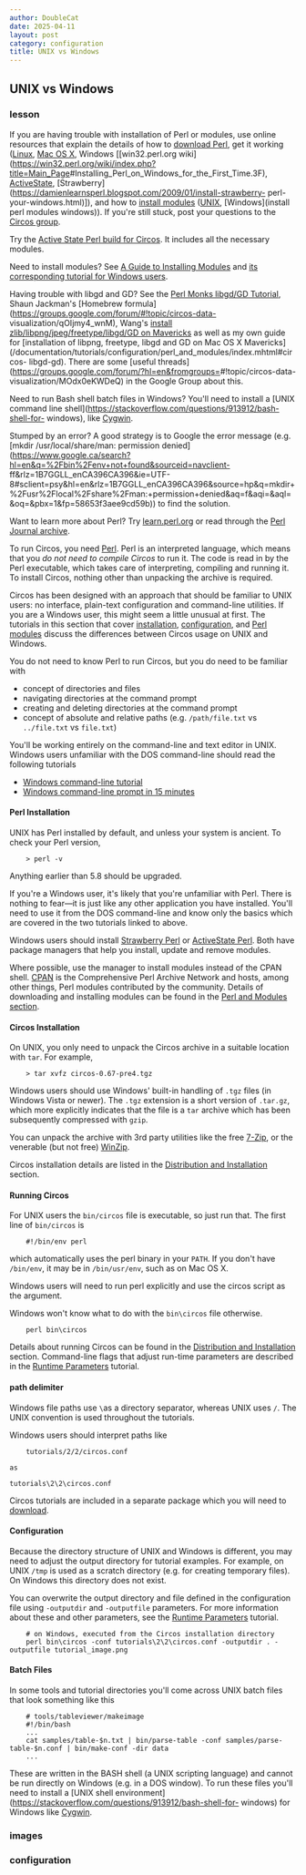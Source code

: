 ```yaml
---
author: DoubleCat
date: 2025-04-11
layout: post
category: configuration
title: UNIX vs Windows
---
```


## UNIX vs Windows
### lesson
If you are having trouble with installation of Perl or modules, use online
resources that explain the details of how to [download
Perl](https://www.perl.org/get.html), get it working
([Linux](https://learn.perl.org/installing/unix_linux.html), [Mac OS
X](https://learn.perl.org/installing/osx.html), Windows [[win32.perl.org
wiki](https://win32.perl.org/wiki/index.php?title=Main_Page<span class=syn-
comment>#Installing_Perl_on_Windows_for_the_First_Time.3F),
[ActiveState](https://perl.about.com/od/gettingstartedwithperl/ss/installperlwin.htm),
[Strawberry](https://damienlearnsperl.blogspot.com/2009/01/install-strawberry-
perl-your-windows.html)]), and how to [install
modules](https://www.cpan.org/modules/INSTALL.html)
([UNIX](https://perldoc.perl.org/perlmodinstall.html), [Windows](install perl
modules windows)). If you're still stuck, post your questions to the [Circos
group](https://groups.google.com/group/circos-data-visualization).

Try the [Active State Perl build for
Circos](https://platform.activestate.com/ReadyMade/Circos/distributions?platformID=78977bc8-0f32-519d-80f3-9043f059398c).
It includes all the necessary modules.

Need to install modules? See [A Guide to Installing
Modules](https://www.perlmonks.org/?node_id=621579) and [its corresponding
tutorial for Windows users](https://www.perlmonks.org/?node_id=434813).

Having trouble with libgd and GD? See the [Perl Monks libgd/GD
Tutorial](https://www.perlmonks.org/?node_id=621579), Shaun Jackman's
[Homebrew formula](https://groups.google.com/forum/#!topic/circos-data-
visualization/qOIjmy4_wnM), Wang's [install zlib/libpng/jpeg/freetype/libgd/GD
on Mavericks](https://wangqinhu.com/install-gd-on-mavericks/) as well as my
own guide for [installation of libpng, freetype, libgd and GD on Mac OS X
Mavericks](/documentation/tutorials/configuration/perl_and_modules/index.mhtml#circos-
libgd-gd). There are some [useful
threads](https://groups.google.com/forum/?hl=en&fromgroups=<span class=syn-
comment>#!topic/circos-data-visualization/MOdx0eKWDeQ) in the Google Group
about this.

Need to run Bash shell batch files in Windows? You'll need to install a [UNIX
command line shell](https://stackoverflow.com/questions/913912/bash-shell-for-
windows), like [Cygwin](https://www.cygwin.com).

Stumped by an error? A good strategy is to Google the error message (e.g.
[mkdir /usr/local/share/man: permission
denied](https://www.google.ca/search?hl=en&q=%2Fbin%2Fenv+not+found&sourceid=navclient-
ff&rlz=1B7GGLL_enCA396CA396&ie=UTF-8<span class=syn-
comment>#sclient=psy&hl=en&rlz=1B7GGLL_enCA396CA396&source=hp&q=mkdir+%2Fusr%2Flocal%2Fshare%2Fman:+permission+denied&aq=f&aqi=&aql=&oq=&pbx=1&fp=58653f3aee9cd59b))
to find the solution.

Want to learn more about Perl? Try [learn.perl.org](https://learn.perl.org/)
or read through the [Perl Journal
archive](https://mk.bcgsc.ca/books/sapj/tpj).

To run Circos, you need [Perl](https://www.perl.org/get.html). Perl is an
interpreted language, which means that you _do not need to compile Circos_ to
run it. The code is read in by the Perl executable, which takes care of
interpreting, compiling and running it. To install Circos, nothing other than
unpacking the archive is required.

Circos has been designed with an approach that should be familiar to UNIX
users: no interface, plain-text configuration and command-line utilities. If
you are a Windows user, this might seem a little unusual at first. The
tutorials in this section that cover
[installation](/documentation/tutorials/configuration/distribution_and_installation),
[configuration](/documentation/tutorials/configuration/configuration_files),
and [Perl modules](/documentation/tutorials/configuration/perl_and_modules)
discuss the differences between Circos usage on UNIX and Windows.

You do not need to know Perl to run Circos, but you do need to be familiar
with

  * concept of directories and files 
  * navigating directories at the command prompt 
  * creating and deleting directories at the command prompt 
  * concept of absolute and relative paths (e.g. `/path/file.txt` vs `../file.txt` vs `file.txt`) 

You'll be working entirely on the command-line and text editor in UNIX.
Windows users unfamiliar with the DOS command-line should read the following
tutorials

  * [Windows command-line tutorial](https://www.bleepingcomputer.com/tutorials/tutorial76.html)
  * [Windows command-line prompt in 15 minutes](https://www.cs.princeton.edu/courses/archive/spr05/cos126/cmd-prompt.html)

#### Perl Installation
UNIX has Perl installed by default, and unless your system is ancient. To
check your Perl version,

```    
    > perl -v
```
Anything earlier than 5.8 should be upgraded.

If you're a Windows user, it's likely that you're unfamiliar with Perl. There
is nothing to fear—it is just like any other application you have installed.
You'll need to use it from the DOS command-line and know only the basics which
are covered in the two tutorials linked to above.

Windows users should install [Strawberry Perl](https://www.strawberryperl.com)
or [ActiveState Perl](https://www.activestate.com/activeperl). Both have
package managers that help you install, update and remove modules.

Where possible, use the manager to install modules instead of the CPAN shell.
[CPAN](https://www.cpan.org) is the Comprehensive Perl Archive Network and
hosts, among other things, Perl modules contributed by the community. Details
of downloading and installing modules can be found in the [Perl and Modules
section](/documentation/tutorials/configuration/perl_and_modules).

#### Circos Installation
On UNIX, you only need to unpack the Circos archive in a suitable location
with `tar`. For example,

```    
    > tar xvfz circos-0.67-pre4.tgz
```
Windows users should use Windows' built-in handling of `.tgz` files (in
Windows Vista or newer). The `.tgz` extension is a short version of `.tar.gz`,
which more explicitly indicates that the file is a `tar` archive which has
been subsequently compressed with `gzip`.

You can unpack the archive with 3rd party utilities like the free
[7-Zip](https://www.7-zip.org), or the venerable (but not free)
[WinZip](https://www.winzip.com).

Circos installation details are listed in the [Distribution and
Installation](/documentation/tutorials/configuration/distribution_and_installation)
section.

#### Running Circos
For UNIX users the `bin/circos` file is executable, so just run that. The
first line of `bin/circos` is

```    
    #!/bin/env perl
```
which automatically uses the perl binary in your `PATH`. If you don't have
`/bin/env`, it may be in `/bin/usr/env`, such as on Mac OS X.

Windows users will need to run perl explicitly and use the circos script as
the argument.

Windows won't know what to do with the `bin\circos` file otherwise.

```    
    perl bin\circos
```
Details about running Circos can be found in the [Distribution and
Installation](/documentation/tutorials/configuration/distribution_and_installation)
section. Command-line flags that adjust run-time parameters are described in
the [Runtime
Parameters](/documentation/tutorials/configuration/runtime_parameters)
tutorial.

#### path delimiter
Windows file paths use `\`as a directory separator, whereas UNIX uses `/`. The
UNIX convention is used throughout the tutorials.

Windows users should interpret paths like

```    
    tutorials/2/2/circos.conf

as

```    
    tutorials\2\2\circos.conf

Circos tutorials are included in a separate package which you will need to
[download](/software/download/tutorials).

#### Configuration
Because the directory structure of UNIX and Windows is different, you may need
to adjust the output directory for tutorial examples. For example, on UNIX
`/tmp` is used as a scratch directory (e.g. for creating temporary files). On
Windows this directory does not exist.

You can overwrite the output directory and file defined in the configuration
file using `-outputdir` and `-outputfile` parameters. For more information
about these and other parameters, see the [Runtime
Parameters](/documentation/tutorials/configuration/runtime_parameters)
tutorial.

```    
    # on Windows, executed from the Circos installation directory
    perl bin\circos -conf tutorials\2\2\circos.conf -outputdir . -outputfile tutorial_image.png
```
#### Batch Files
In some tools and tutorial directories you'll come across UNIX batch files
that look something like this

```    
    # tools/tableviewer/makeimage
    #!/bin/bash
    ...
    cat samples/table-$n.txt | bin/parse-table -conf samples/parse-table-$n.conf | bin/make-conf -dir data
    ...
```
These are written in the BASH shell (a UNIX scripting language) and cannot be
run directly on Windows (e.g. in a DOS window). To run these files you'll need
to install a [UNIX shell
environment](https://stackoverflow.com/questions/913912/bash-shell-for-
windows) for Windows like [Cygwin](https://www.cygwin.com/).
### images
### configuration
